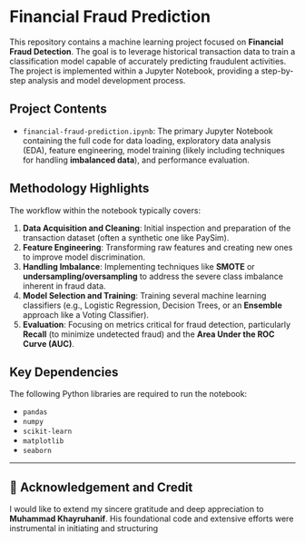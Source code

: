 # Financial Fraud Prediction

This repository contains a machine learning project focused on **Financial Fraud Detection**. The goal is to leverage historical transaction data to train a classification model capable of accurately predicting fraudulent activities. The project is implemented within a Jupyter Notebook, providing a step-by-step analysis and model development process.

## Project Contents

* `financial-fraud-prediction.ipynb`: The primary Jupyter Notebook containing the full code for data loading, exploratory data analysis (EDA), feature engineering, model training (likely including techniques for handling **imbalanced data**), and performance evaluation.

## Methodology Highlights

The workflow within the notebook typically covers:

1.  **Data Acquisition and Cleaning**: Initial inspection and preparation of the transaction dataset (often a synthetic one like PaySim).
2.  **Feature Engineering**: Transforming raw features and creating new ones to improve model discrimination.
3.  **Handling Imbalance**: Implementing techniques like **SMOTE** or **undersampling/oversampling** to address the severe class imbalance inherent in fraud data.
4.  **Model Selection and Training**: Training several machine learning classifiers (e.g., Logistic Regression, Decision Trees, or an **Ensemble** approach like a Voting Classifier).
5.  **Evaluation**: Focusing on metrics critical for fraud detection, particularly **Recall** (to minimize undetected fraud) and the **Area Under the ROC Curve (AUC)**.

## Key Dependencies

The following Python libraries are required to run the notebook:
* `pandas`
* `numpy`
* `scikit-learn`
* `matplotlib`
* `seaborn`

---

## 🤝 Acknowledgement and Credit

I would like to extend my sincere gratitude and deep appreciation to **Muhammad Khayruhanif**. His foundational code and extensive efforts were instrumental in initiating and structuring